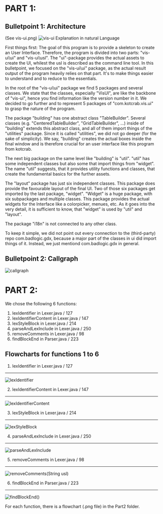 PART 1:
=======
Bulletpoint 1: Architecture
-------

(See vis-ui.png)
![vis-ui](https://github.com/HuberNicolas/swc-group38/blob/master/SoftCon2020_Assignment_1/Part1/vis-ui.jpg "vis-ui Architecture")
Explanation in natural Language

First things first: The goal of this program is to provide a skeleton to create an User Interface. Therefore, the program is divided into two parts: "vis-ui\\ui" and "vis-ui\\usl". The "ui"-package provides the actual assets to create the UI, whilest the usl is described as the command line tool. In this bulletpoint, we focused on the "vis-ui\\ui" package, as the actual result output of the program heavily relies on that part. It's to make things easier to understand and to reduce to the essentials. 

In the root of the "vis-ui\\ui" package we find 5 packages and several classes. We state that the classes, especially "VisUI", are like the backbone of "vis-ui", hence you find information like the version number in it. We decided to go further and to represent 5 packages of "com.kotcrab.vis.ui" to grasp the nature of the program.

The package "building" has one abstract class "TableBuilder". Several classes (e.g. "CenteredTableBuilder", "GridTableBuilder", ...) inside of "building" extends this abstract class, and all of them import things of the "utilities" package. Since it is called "utilities", we did not go deeper (for the sake of simplicity). We say, "building" creates the actual boxes inside the final window and is therefore crucial for an user interface like this program from kotcrab.

The next big package on the same level like "building" is "util". "util" has some independent classes but also some that import things from "widget". The name "util" suggests, that it provides utility functions and classes, that create the fundamental basics for the further assets.

The "layout" package has just six independent classes. This package does provide the favourable layout of the final UI. Two of those six packages get imported by the last package, "widget". "Widget" is a huge package, with six subpackages and multiple classes. This package provides the actual widgets for the Interface like a colorpicker, menues, etc. As it goes into the very detail, it is sufficient to know, that "widget" is used by "util" and "layout".

The package "i18n" is not connected to any other class.

To keep it simple, we did not point out every connection to the (third-party) repo com.badlogic.gdx, because a major part of the classes in ui did import things of it. Instead, we just mentiond com.badlogic.gdx in general.

Bulletpoint 2: Callgraph
-------
![callgraph](https://github.com/HuberNicolas/swc-group38/blob/master/SoftCon2020_Assignment_1/Part1/Call_graph.png "Visualisation of a Callgraph")


PART 2:
======
We chose the following 6 functions:

1. lexIdentifier in Lexer.java / 127
2. lexIdentifierContent in Lexer.java / 147
3. lexStyleBlock in Lexer.java / 214
4. parseAndLexInclude in Lexer.java / 250
5. removeComments in Lexer.java / 98
6. findBlockEnd in  Parser.java / 223

Flowcharts for functions 1 to 6
-------


1. lexIdentifier in Lexer.java / 127
------
![lexIdentifier](https://github.com/HuberNicolas/swc-group38/blob/master/SoftCon2020_Assignment_1/Part2/lexidentifier_final.png)


2. lexIdentifierContent in Lexer.java / 147
------
![lexIdentifierContent](https://github.com/HuberNicolas/swc-group38/blob/master/SoftCon2020_Assignment_1/Part2/lexIdentifierContent_final.png)


3. lexStyleBlock in Lexer.java / 214
------
![lexStyleBlock](https://github.com/HuberNicolas/swc-group38/blob/master/SoftCon2020_Assignment_1/Part2/data_flow_lexStyleBlock.png)


4. parseAndLexInclude in Lexer.java / 250
------
![parseAndLexInclude](https://github.com/HuberNicolas/swc-group38/blob/master/SoftCon2020_Assignment_1/Part2/parseAndLexInclude.png)


5. removeComments in Lexer.java / 98
------
![removeComments(String usl)](https://github.com/HuberNicolas/swc-group38/blob/master/SoftCon2020_Assignment_1/Part2/removeComments.png)


6. findBlockEnd in  Parser.java / 223
------
![findBlockEnd()](https://github.com/HuberNicolas/swc-group38/blob/master/SoftCon2020_Assignment_1/Part2/findBlockEnd.png)

For each function, there is a flowchart (.png file) in the Part2 folder.

